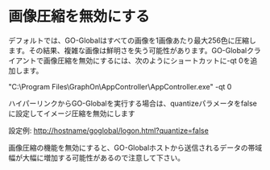 # 画像圧縮を無効にする

デフォルトでは、GO-Globalはすべての画像を1画像あたり最大256色に圧縮します。その結果、複雑な画像は鮮明さを失う可能性があります。GO-Globalクライアントで画像圧縮を無効にするには、次のようにショートカットに-qt 0を追加します。

"C:\Program Files\GraphOn\AppController\AppController.exe" -qt 0

ハイパーリンクからGO-Globalを実行する場合は、quantizeパラメータをfalseに設定してイメージ圧縮を無効にします

設定例: [http://hostname/goglobal/logon.html?quantize=false](http://hostname/goglobal/logon.html?quantize=false)

画像圧縮の機能を無効にすると、GO-Globalホストから送信されるデータの帯域幅が大幅に増加する可能性があるので注意して下さい。